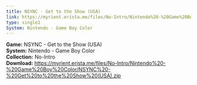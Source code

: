 ```yaml
---
title: NSYNC - Get to the Show (USA)
link: https://myrient.erista.me/files/No-Intro/Nintendo%20-%20Game%20Boy%20Color/NSYNC%20-%20Get%20to%20the%20Show%20(USA).zip
type: single1
System: Nintendo - Game Boy Color
---
```

<b>Game:</b> NSYNC - Get to the Show (USA)<br>
<b>System:</b> Nintendo - Game Boy Color<br>
<b>Collection:</b> No-Intro<br>
<b>Download:</b> https://myrient.erista.me/files/No-Intro/Nintendo%20-%20Game%20Boy%20Color/NSYNC%20-%20Get%20to%20the%20Show%20(USA).zip